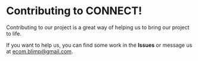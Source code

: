 # Contributing to CONNECT!

Contributing to our project is a great way of helping us to bring our project to life. 

If you want to help us, you can find some work in the **Issues** or message us at ecom.blimp@gmail.com.
